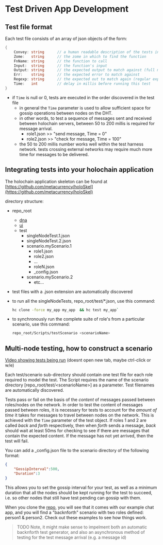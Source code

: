 # Test Driven App Development

## Test file format
Each test file consists of an array of json objects of the form:

```go
{
    Convey: string      // a human readable description of the tests intent
    Zome:   string      // the zome in which to find the function
    FnName: string      // the function to call
    Input:  string      // the function's input
    Output: string      // the expected output to match against (full match)
    Err:    string      // the expected error to match against
    Regexp: string      // the expected out to match again (regular expression)
    Time:   int         // delay in millis before running this test
}
```
    
- if `Time` is null or 0, tests are executed in the order discovered in the test file
  - in general the `Time` parameter is used to allow sufficient space for gossip operations between nodes on the DHT. 
  - in other words, to test a sequence of messages sent and received between holochain servers, between 50 to 200 millis is required for message arrival.
    - role1.json >> "send message, Time = 0"
    - role2.json >> "check for message, Time = 100"
  - the 50 to 200 millis number works well within the test harness network. tests crossing external networks may require much more time for messages to be delivered.


## Integrating tests into your holochain application
The holochain application skeleton can be found at [https://github.com/metacurrency/holoSkel](https://github.com/metacurrency/holoSkel)

directory structure:
- repo_root
  - [dna](DNA-Reference)
  - [ui](UI-Reference)
  - test
    - singleNodeTest.1.json
    - singleNodeTest.2.json
    - scenario.myScenario.1
      - role1.json
      - role2.json
      - ...
      - roleN.json
      - _config.json
    - scenario.myScenario.2
      - etc...

- test files with a .json extension are automatically discovered
- to run all the singleNodeTests, repo_root/test/*.json, use this command:
    
    ```bash
    hc clone -force my_app my_app  && hc test my_app`
    ```
- to synchronously run the complete suite of role's from a particular scenario, use this command:

    ```bash
    repo_root/Scripts/testScenario <scenarioName>
    ```

## Multi-node testing, how to construct a scenario

[Video showing tests being run](https://youtu.be/K1GPYY4imt0) (doesnt open new tab, maybe ctrl-click or w/e)

Each test/scenario sub-directory should contain one test file for each role required to model the test. The Script requires the name of the scenario directory [repo_root/test/\<scenarioName\>] as a parameter. Test filenames are automatically discovered.

Tests pass or fail on the basis of the *content* of messages passed between roles/nodes on the network. In order to test the content of messages passed between roles, it is necessary for tests to account for the *amount of time* it takes for messages to travel between nodes on the network. This is achieved with the `Time` parameter of the test object. If roles 1 and 2 are called *back* and *forth* respectively, then when *forth* sends a message, *back* should wait at least 50ms for checking to see if there are messages that contain the expected content. If the message has not yet arrived, then the test will fail.

You can add a _config.json file to the scenario directory of the following format:
``` json
{
    "GossipInterval":500,
    "Duration":3
}
```
This allows you to set the gossip interval for your test, as well as a minimum duration that all the nodes should be kept running for the test to succeed, i.e. so other nodes that still have test pending can gossip with them.

When you clone the [repo](https://github.com/metacurrency/holoSkel), you will see that it comes with our example chat app, and you will find a "backnforth" scenario with two roles defined: person1 & person2.  Check out these examples to see how things work.

> TODO
> Note, it might make sense to impelment both an automatic backnforth test generator, and also an asynchronous method of testing for the test message arrival (e.g. a message id)